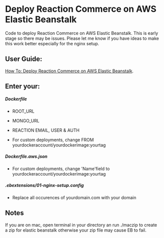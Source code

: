 # Deploy Reaction Commerce on AWS Elastic Beanstalk
Code to deploy Reaction Commerce on AWS Elastic Beanstalk. This is early stage so there may be issues. Please let me know if you have ideas to make this work better especially for the nginx setup.

## User Guide:
[How To: Deploy Reaction Commerce on AWS Elastic Beanstalk](https://medium.com/@JungleCat/how-to-deploy-reaction-commerce-on-aws-elastic-beanstalk-c0c3dd59a042).

## Enter your:
##### Dockerfile
- ROOT_URL
- MONGO_URL
- REACTION EMAIL, USER & AUTH

- For custom deployments, change FROM yourdockeraccount/yourdockerimage:yourtag
##### Dockerfile.aws.json
- For custom deployments, change 'Name'field to yourdockeraccount/yourdockerimage:yourtag
##### .ebextensions/01-nginx-setup.config
- Replace all occurences of yourdomain.com with your domain

## Notes
If you are on mac, open terminal in your directory an run
./maczip
to create a zip for elastic beanstalk otherwise your zip file may cause EB to fail.

